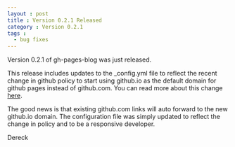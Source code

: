 ```yaml
---
layout : post
title : Version 0.2.1 Released
category : Version 0.2.1
tags :
  - bug fixes
---
```


Version 0.2.1 of gh-pages-blog was just released.

This release includes updates to the \_config.yml file to reflect the recent change in github policy to start using github.io as the default domain for github pages instead of github.com. You can read more about this change [here](https://github.com/blog/1452-new-github-pages-domain-github-io).

The good news is that existing github.com links will auto forward to the new github.io domain. The configuration file was simply updated to reflect the change in policy and to be a responsive developer.

Dereck